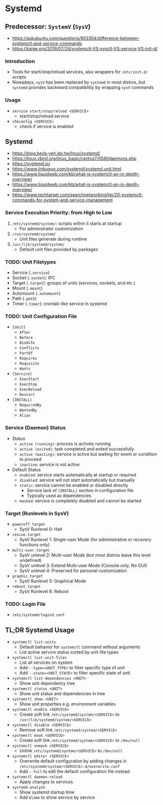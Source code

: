 # Systemd

## Predecessor: `SystemV` (`SysV`)
- https://askubuntu.com/questions/903354/difference-between-systemctl-and-service-commands
- https://kaige.org/2019/07/24/systemctl-VS-sysctl-VS-service-VS-init-d/

### Introduction
- Tools for start/stop/reload services, also wrappers for `/etc/init.d/` scripts
- Nowadays, `sysV` has been replaced by `systemd` in most distros, but `systemd` provides backward compatibility by wrapping `sysV` commands

### Usage
- `service start/stop/reload <SERVICE>`
    - start/stop/reload service
- `chkconfig <SERVICE>`
    - check if service is enabled

## Systemd
- https://blog.beck-yeh.idv.tw/linux/systemd/
- https://linux.vbird.org/linux_basic/centos7/0560daemons.php
- https://systemd.io/
- https://www.jinbuguo.com/systemd/systemd.unit.html
- https://www.liquidweb.com/kb/what-is-systemctl-an-in-depth-overview/
- https://www.liquidweb.com/kb/what-is-systemctl-an-in-depth-overview/
- https://www.techtarget.com/searchnetworking/tip/20-systemctl-commands-for-system-and-service-management

### Service Execution Priority: from High to Low
1. `/etc/systemd/system/`: scripts within it starts at startup
    - For administrator customization
2. `/run/systemd/system/`
    - Unit files generate during runtime
3. `/usr/lib/systemd/system/`
    - Default unit files provided by packages

### TODO: Unit Filetypes
- Service (`.service`)
- Socket (`.socket`): IPC
- Target (`.target`): groups of units (services, sockets, and etc.)
- Mount (`.mount`)
- Automount (`.automount`)
- Path (`.path`)
- Timer (`.timer`): crontab-like service in systemd

### TODO: Unit Configuration File
- `[Unit]`
    - `After`
    - `Before`
    - `BindsTo`
    - `Conflicts`
    - `PartOf`
    - `Requires`
    - `Requisite`
    - `Wants`
- `[Service]`
    - `ExecStart`
    - `ExecStop`
    - `ExecReload`
    - `Restart`
- `[INSTALL]`
    - `RequiredBy`
    - `WantedBy`
    - `Alias`

### Service (Daemon) Status
- Status
    - `active (running)`: process is actively running
    - `active (exited)`: task completed and exited successfully
    - `active (waiting)`: service is active but waiting for event or condition to proceed
    - `inactive`: service is not active
- Default Status
    - `enabled`: service starts automatically at startup or required
    - `disabled`: service will not start automatically but manually
    - `static`: service cannot be enabled or disabled directly
         - Service lack of `[INSTALL]` section in configuration file
         - Typically used as dependencies
    - `masked`: service is completely disabled and cannot be started

### Target (Runlevels in SysV)
- `poweroff.target`
    - SysV Runlevel 0: Halt
- `rescue.target`
    - SysV Runlevel 1: Single-user Mode (for administrative or recovery functions only)
- `multi-user.target`
    - SysV unlevel 2: Multi-user Mode (but most distros leave this level undefined)
    - SysV unlevel 3: Extend Multi-user Mode (Console only, No GUI)
    - SysV unlevel 4: Preserved for personal customization
- `graphic.target`
    - SysV Runlevel 5: Graphical Mode
- `reboot.target`
    - SysV Runlevel 6: Reboot

### TODO: Login File
- `/etc/systemd/logind.conf`

## TL;DR Systemd Usage
- `systemctl list-units`
    - Default behavior for `systemctl` command without arguments
    - List active service status sorted by unit-file types
- `systemctl list-unit-files`
    - List all services on system
    - Add `--type=<UNIT_TYPE>` to filter specific type of unit
    - Add `--state=<UNIT_STATE>` to filter specific state of unit
- `systemctl list-dependencies <UNIT>`
    - Show unit dependency tree
- `systemctl status <UNIT>`
    - Show unit status and dependencies in tree
- `systemctl show <UNIT>`
    - Show unit properties e.g. environment variables
- `systemctl enable <SERVICE>`
    - Create soft link `/etc/systemd/system/<SERVICE>` to `/usr/lib/systemd/system/<SERVICE>`
- `systemctl disable <SERVICE>`
    - Remove soft link `/etc/systemd/system/<SERVICE>`
- `systemctl mask <SERVICE>`
    - Create soft link `/etc/systemd/system/<SERVICE>` to `/dev/null`
- `systemctl unmask <SERVICE>`
    - Unlink `/etc/systemd/system/<SERVICE>` to `/dev/null`
- `systemctl editor <SERVICE>`
    - Overwrite default configuration by adding changes in `/etc/systemd/system/<SERVICE>.d/overwrite.conf`
    - Add `--full` to edit the default configuration file instead
- `systemctl daemon-reload`
    - Apply changes to services
- `systemd-analyze`
    - Show systemd startup time
    - Add `blame` to show service by service
